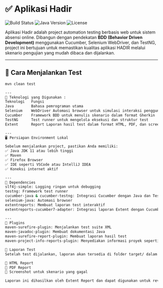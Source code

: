 # ✅ Aplikasi Hadir

![Build Status](https://img.shields.io/badge/build-passing-brightgreen)
![Java Version](https://img.shields.io/badge/java-11%2B-blue)
![License](https://img.shields.io/badge/license-MIT-lightgrey)

Aplikasi Hadir adalah project automation testing berbasis web untuk sistem absensi online. Dibangun dengan pendekatan **BDD (Behavior Driven Development)** menggunakan Cucumber, Selenium WebDriver, dan TestNG, project ini bertujuan untuk memastikan kualitas aplikasi HADIR melalui skenario pengujian yang mudah dibaca dan dijalankan.

---

## 🚀 Cara Menjalankan Test

```bash
mvn clean test

---
🧰 Teknologi yang Digunakan : 
Teknologi	Fungsi
Java	    Bahasa pemrograman utama
Selenium    WebDriver Automasi browser untuk simulasi interaksi pengguna
Cucumber	Framework BDD untuk menulis skenario dalam format Gherkin
TestNG	    Test runner untuk mengelola eksekusi dan struktur test
Extent      Report Laporan hasil test dalam format HTML, PDF, dan screenshot

---
🖥️ Persiapan Environment Lokal

Sebelum menjalankan project, pastikan Anda memiliki:
✅ Java JDK 11 atau lebih tinggi
✅ Maven
✅ Firefox Browser
✅ IDE seperti VSCode atau IntelliJ IDEA
✅ Koneksi internet aktif

---
🔹 Dependencies
slf4j-simple: Logging ringan untuk debugging
testng: Framework test runner
cucumber-java & cucumber-testng: Integrasi Cucumber dengan Java dan TestNG
selenium-java: Automasi browser
extentreports: Membuat laporan test interaktif
extentreports-cucumber7-adapter: Integrasi laporan Extent dengan Cucumber v7

---
🔹 Plugins
maven-surefire-plugin: Menjalankan test suite XML
maven-javadoc-plugin: Membuat dokumentasi Java
maven-surefire-report-plugin: Membuat laporan hasil test
maven-project-info-reports-plugin: Menyediakan informasi proyek seperti dependensi dan konfigurasi build

📄 Laporan Test 
Setelah test dijalankan, laporan akan tersedia di folder target/ dalam format:

📄 HTML Report
📄 PDF Report
📸 Screenshot untuk skenario yang gagal

Laporan ini dihasilkan oleh Extent Report dan dapat digunakan untuk review hasil pengujian oleh tim QA maupun stakeholder.

